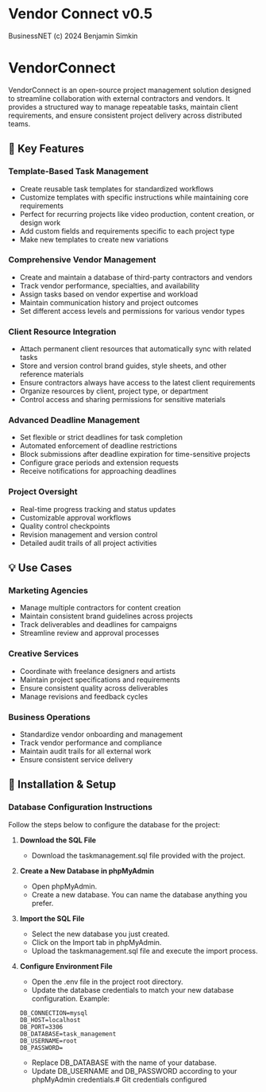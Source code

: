 # Vendor Connect v0.5
BusinessNET (c) 2024
Benjamin Simkin

# VendorConnect

VendorConnect is an open-source project management solution designed to streamline collaboration with external contractors and vendors. It provides a structured way to manage repeatable tasks, maintain client requirements, and ensure consistent project delivery across distributed teams.

## 🌟 Key Features

### Template-Based Task Management
- Create reusable task templates for standardized workflows
- Customize templates with specific instructions while maintaining core requirements
- Perfect for recurring projects like video production, content creation, or design work
- Add custom fields and requirements specific to each project type
- Make new templates to create new variations

### Comprehensive Vendor Management 
- Create and maintain a database of third-party contractors and vendors
- Track vendor performance, specialties, and availability
- Assign tasks based on vendor expertise and workload
- Maintain communication history and project outcomes
- Set different access levels and permissions for various vendor types

### Client Resource Integration
- Attach permanent client resources that automatically sync with related tasks
- Store and version control brand guides, style sheets, and other reference materials
- Ensure contractors always have access to the latest client requirements
- Organize resources by client, project type, or department
- Control access and sharing permissions for sensitive materials

### Advanced Deadline Management
- Set flexible or strict deadlines for task completion
- Automated enforcement of deadline restrictions
- Block submissions after deadline expiration for time-sensitive projects
- Configure grace periods and extension requests
- Receive notifications for approaching deadlines

### Project Oversight
- Real-time progress tracking and status updates
- Customizable approval workflows
- Quality control checkpoints
- Revision management and version control
- Detailed audit trails of all project activities

## 💡 Use Cases

### Marketing Agencies
- Manage multiple contractors for content creation
- Maintain consistent brand guidelines across projects
- Track deliverables and deadlines for campaigns
- Streamline review and approval processes

### Creative Services
- Coordinate with freelance designers and artists
- Maintain project specifications and requirements
- Ensure consistent quality across deliverables
- Manage revisions and feedback cycles

### Business Operations
- Standardize vendor onboarding and management
- Track vendor performance and compliance
- Maintain audit trails for all external work
- Ensure consistent service delivery

## 🚀 Installation & Setup

### Database Configuration Instructions
Follow the steps below to configure the database for the project:

1. **Download the SQL File**
   - Download the taskmanagement.sql file provided with the project.
    
2. **Create a New Database in phpMyAdmin**
   - Open phpMyAdmin.
   - Create a new database. You can name the database anything you prefer.
  
3. **Import the SQL File**
   - Select the new database you just created.
   - Click on the Import tab in phpMyAdmin.
   - Upload the taskmanagement.sql file and execute the import process.

4. **Configure Environment File**
   - Open the .env file in the project root directory.
   - Update the database credentials to match your new database configuration. Example:

   ```
   DB_CONNECTION=mysql
   DB_HOST=localhost
   DB_PORT=3306
   DB_DATABASE=task_management
   DB_USERNAME=root
   DB_PASSWORD=
   ```
   
   - Replace DB_DATABASE with the name of your database.
   - Update DB_USERNAME and DB_PASSWORD according to your phpMyAdmin credentials.# Git credentials configured
